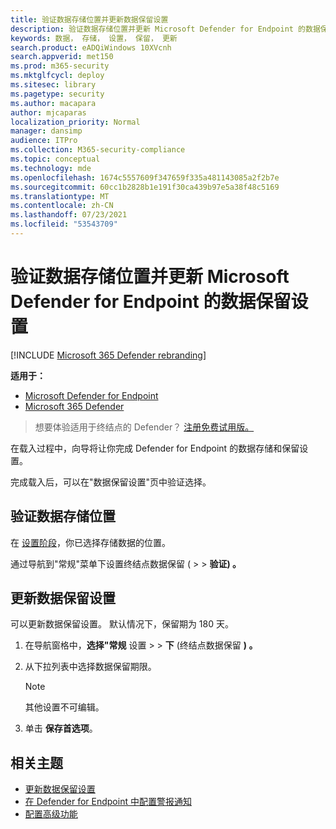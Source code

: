 ```yaml
---
title: 验证数据存储位置并更新数据保留设置
description: 验证数据存储位置并更新 Microsoft Defender for Endpoint 的数据保留设置
keywords: 数据， 存储， 设置， 保留， 更新
search.product: eADQiWindows 10XVcnh
search.appverid: met150
ms.prod: m365-security
ms.mktglfcycl: deploy
ms.sitesec: library
ms.pagetype: security
ms.author: macapara
author: mjcaparas
localization_priority: Normal
manager: dansimp
audience: ITPro
ms.collection: M365-security-compliance
ms.topic: conceptual
ms.technology: mde
ms.openlocfilehash: 1674c5557609f347659f335a481143085a2f2b7e
ms.sourcegitcommit: 60cc1b2828b1e191f30ca439b97e5a38f48c5169
ms.translationtype: MT
ms.contentlocale: zh-CN
ms.lasthandoff: 07/23/2021
ms.locfileid: "53543709"
---
```

# <a name="verify-data-storage-location-and-update-data-retention-settings-for-microsoft-defender-for-endpoint"></a>验证数据存储位置并更新 Microsoft Defender for Endpoint 的数据保留设置

[!INCLUDE [Microsoft 365 Defender rebranding](../../includes/microsoft-defender.md)]


**适用于：**
- [Microsoft Defender for Endpoint](https://go.microsoft.com/fwlink/p/?linkid=2154037)
- [Microsoft 365 Defender](https://go.microsoft.com/fwlink/?linkid=2118804)


>想要体验适用于终结点的 Defender？ [注册免费试用版。](https://www.microsoft.com/microsoft-365/windows/microsoft-defender-atp?ocid=docs-wdatp-gensettings-abovefoldlink)

在载入过程中，向导将让你完成 Defender for Endpoint 的数据存储和保留设置。 

完成载入后，可以在"数据保留设置"页中验证选择。

## <a name="verify-data-storage-location"></a>验证数据存储位置
在 [设置阶段](production-deployment.md)，你已选择存储数据的位置。 


通过导航到"常规"菜单下设置终结点数据保留 ( >    >  **验证) 。**


## <a name="update-data-retention-settings"></a>更新数据保留设置

可以更新数据保留设置。 默认情况下，保留期为 180 天。 

1. 在导航窗格中，**选择"常规** 设置  >    >  **下** (终结点数据保留 **) 。**

2. 从下拉列表中选择数据保留期限。

    > [!NOTE]
    > 其他设置不可编辑。

3. 单击 **保存首选项**。

## <a name="related-topics"></a>相关主题
- [更新数据保留设置](data-retention-settings.md)
- [在 Defender for Endpoint 中配置警报通知](configure-email-notifications.md)
- [配置高级功能](advanced-features.md)
